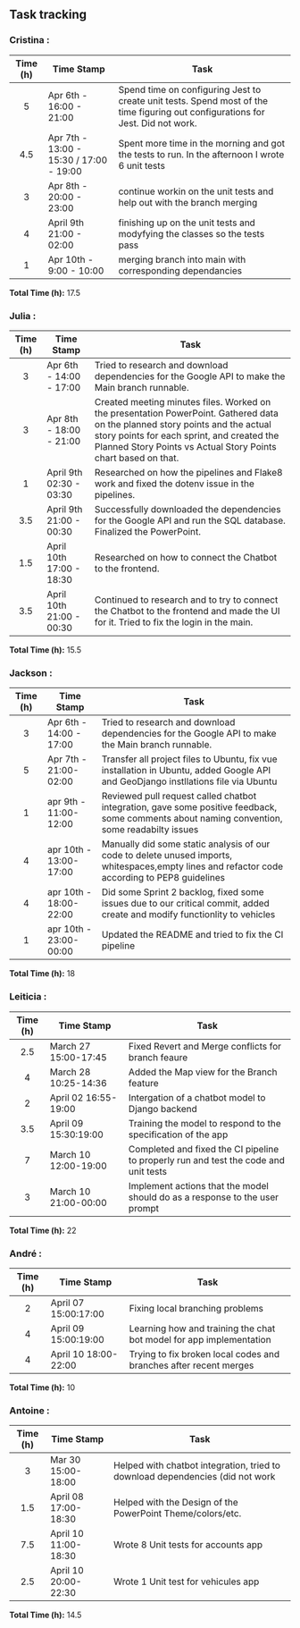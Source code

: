## Task tracking

### Cristina :

| Time (h) | Time Stamp                              | Task                                                                                                                            |
| :------: | --------------------------------------- | ------------------------------------------------------------------------------------------------------------------------------- |
|    5     | Apr 6th - 16:00 - 21:00                 | Spend time on configuring Jest to create unit tests. Spend most of the time figuring out configurations for Jest. Did not work. |
|   4.5    | Apr 7th - 13:00 - 15:30 / 17:00 - 19:00 | Spent more time in the morning and got the tests to run. In the afternoon I wrote 6 unit tests                                  |
|3 | Apr 8th - 20:00 - 23:00| continue workin on the unit tests and help out with the branch merging|
|4| April 9th 21:00 - 02:00 | finishing up on the unit tests and modyfying the classes so the tests pass| 
| 1 | Apr 10th - 9:00 - 10:00 | merging branch into main with corresponding dependancies|

**Total Time (h):** 17.5

### Julia :

| Time (h) | Time Stamp              | Task                                                                                                                                                                                                                                          |
| :------: | ----------------------- | --------------------------------------------------------------------------------------------------------------------------------------------------------------------------------------------------------------------------------------------- |
|    3     | Apr 6th - 14:00 - 17:00 | Tried to research and download dependencies for the Google API to make the Main branch runnable. |
|    3     | Apr 8th - 18:00 - 21:00 | Created meeting minutes files. Worked on the presentation PowerPoint. Gathered data on the planned story points and the actual story points for each sprint, and created the Planned Story Points vs Actual Story Points chart based on that. |
|    1     | April 9th 02:30 - 03:30 | Researched on how the pipelines and Flake8 work and fixed the dotenv issue in the pipelines. |
|    3.5     | April 9th 21:00 - 00:30 | Successfully downloaded the dependencies for the Google API and run the SQL database. Finalized the PowerPoint. |
|    1.5     | April 10th 17:00 - 18:30 | Researched on how to connect the Chatbot to the frontend. |
|    3.5     | April 10th 21:00 - 00:30 | Continued to research and to try to connect the Chatbot to the frontend and made the UI for it. Tried to fix the login in the main. |

**Total Time (h):** 15.5

### Jackson :

| Time (h) | Time Stamp              | Task                                                                                                                                           |
| :------: | ----------------------- | ---------------------------------------------------------------------------------------------------------------------------------------------- |
|    3     | Apr 6th - 14:00 - 17:00 | Tried to research and download dependencies for the Google API to make the Main branch runnable.                                               |
|    5    | Apr 7th - 21:00-02:00   | Transfer all project files to Ubuntu, fix vue installation in Ubuntu, added Google API and GeoDjango instllations file via Ubuntu              |
|    1     | apr 9th - 11:00-12:00   | Reviewed pull request called chatbot integration, gave some positive feedback, some comments about naming convention, some readabilty issues   |
|    4     | apr 10th - 13:00-17:00  | Manually did some static analysis of our code to delete unused imports, whitespaces,empty lines and refactor code according to PEP8 guidelines |
|    4     | apr 10th - 18:00-22:00  | Did some Sprint 2 backlog, fixed some issues due to our critical commit, added create and modify functionlity to vehicles                      |
|    1     | apr 10th - 23:00-00:00  | Updated the README and tried to fix the CI pipeline                    |


**Total Time (h):** 18

### Leiticia :

| Time (h) | Time Stamp           | Task                                                                                 |
| :------: | -------------------- | ------------------------------------------------------------------------------------ |
|   2.5    | March 27 15:00-17:45 | Fixed Revert and Merge conflicts for branch feaure                                   |
|    4     | March 28 10:25-14:36 | Added the Map view for the Branch feature                                            |
|    2     | April 02 16:55-19:00 | Intergation of a chatbot model to Django backend                                     |
|   3.5    | April 09 15:30:19:00 | Training the model to respond to the specification of the app                        |
|    7     | March 10 12:00-19:00 | Completed and fixed the CI pipeline to properly run and test the code and unit tests |
|    3     | March 10 21:00-00:00 | Implement actions that the model should do as a response to the user prompt          |

**Total Time (h):** 22

### André :

| Time (h) | Time Stamp           | Task                                                                                 |
| :------: | -------------------- | ------------------------------------------------------------------------------------ |
|    2     | April 07 15:00:17:00 | Fixing local branching problems                                                      |
|    4     | April 09 15:00:19:00 | Learning how and training the chat bot model for app implementation                  |
|    4     | April 10 18:00-22:00 | Trying to fix broken local codes and branches after recent merges                    |

**Total Time (h):** 10


### Antoine :

| Time (h) | Time Stamp         | Task                                                                |
| :------: | ------------------ | ------------------------------------------------------------------- |
|    3     | Mar 30 15:00-18:00 | Helped with chatbot integration, tried to download dependencies (did not work |
|    1.5   | April 08 17:00-18:30| Helped with the Design of the PowerPoint Theme/colors/etc.  |
|    7.5   | April 10 11:00-18:30| Wrote 8 Unit tests for accounts app |    
|    2.5   | April 10 20:00-22:30| Wrote 1 Unit test for vehicules app | 

**Total Time (h):** 14.5
